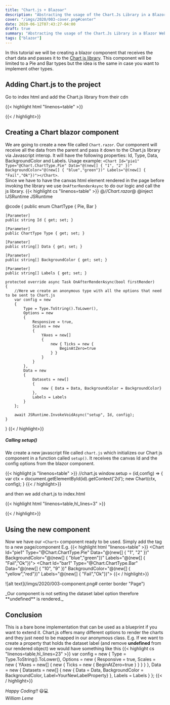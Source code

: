 ```yaml
---
title: "Chart.js + Blazoar"
description: "Abstracting the usage of the Chart.Js Library in a Blazor WebAssembly Component"
cover: "/imgs/2020/003-cover.png#center"
date: 2020-06-12T07:43:27-04:00
draft: true
summary: "Abstracting the usage of the Chart.Js Library in a Blazor WebAssembly Component"
tags: ["blazor"]
---
```


In this tutorial we will be creating a blazor component that receives the chart data and passes it to the [Chart js library](https://www.chartjs.org). This component will be limited to a Pie and Bar types but the idea is the same in case you want to implement other types.

## Adding Chart.js to the project

Go to index html and add the Chart.js library from their cdn

{{< highlight html "linenos=table" >}}
<!--index.html-->
<script src="https://cdnjs.cloudflare.com/ajax/libs/Chart.js/2.9.3/Chart.bundle.min.js"></script>
{{< / highlight>}}

## Creating a Chart blazor component

 We are going to create a new file called `Chart.razor`. Our component will receive all the data from the parent and pass it down to the Chart.js library via Javascript interop. It will have the following properties: Id, Type, Data, BackgroundColor and Labels. Usage example: `<Chart Id="pie1" Type="@Chart.ChartType.Pie" Data="@(new[] { "1", "2" })" BackgroundColor="@(new[] { "blue","green"})" Labels="@(new[] { "Fail","Ok"})"></Chart>`.<br>
 Since we have to have the canvas html element rendered in the page before invoking the library we use `OnAfterRenderAsync` to do our logic and call the js library.
{{< highlight cs "linenos=table" >}}
@*//Chart.razor*@
@inject IJSRuntime JSRuntime

<canvas id="@Id"></canvas>

@code {
    public enum ChartType
    {
        Pie,
        Bar
    }

    [Parameter]
    public string Id { get; set; }

    [Parameter]
    public ChartType Type { get; set; }

    [Parameter]
    public string[] Data { get; set; }

    [Parameter]
    public string[] BackgroundColor { get; set; }

    [Parameter]
    public string[] Labels { get; set; }

    protected override async Task OnAfterRenderAsync(bool firstRender) 
    {
        //Here we create an anonymous type with all the options that need to be sent to Chart.js
        var config = new
        {
            Type = Type.ToString().ToLower(),
            Options = new
            {
                Responsive = true,
                Scales = new
                {
                    YAxes = new[]
                    {
                        new { Ticks = new {
                            BeginAtZero=true
                        } }
                    }
                }
            },
            Data = new
            {
                Datasets = new[]
                {
                    new { Data = Data, BackgroundColor = BackgroundColor}
                },
                Labels = Labels
            }
        };

        await JSRuntime.InvokeVoidAsync("setup", Id, config);
    }
}
{{< / highlight>}}

##### Calling setup()

We create a new javascript file called `chart.js` which initializes our Chart js component in a function called `setup()`. It receives the canvas Id and the config options from the blazor component.

{{< highlight js "linenos=table" >}}
//chart.js
window.setup = (id,config) => {
    var ctx = document.getElementById(id).getContext('2d');
    new Chart(ctx, config);
}
{{< / highlight>}}

and then we add chart.js to index.html

{{< highlight html "linenos=table,hl_lines=3" >}}
<!--index.html-->
<script src="https://cdnjs.cloudflare.com/ajax/libs/Chart.js/2.9.3/Chart.bundle.min.js"></script>
<script src="chart.js"></script>
{{< / highlight>}}

## Using the new component

Now we have our `<Chart>` component ready to be used. Simply add the tag to a new page/component E.g.
{{< highlight html "linenos=table" >}}
<Chart Id="pie1" Type="@Chart.ChartType.Pie" Data="@(new[] { "1", "2" })" BackgroundColor="@(new[] { "blue","green"})" Labels="@(new[] { "Fail","Ok"})"></Chart>
<Chart Id="bar1" Type="@Chart.ChartType.Bar" Data="@(new[] { "10", "9" })" BackgroundColor="@(new[] { "yellow","red"})" Labels="@(new[] { "Fail","Ok"})"></Chart>
{{< / highlight>}}

![alt text](/imgs/2020/003-component.png# center border "Page")
<div class="text-center">_Our component is not setting the dataset label option therefore **undefined** is rendered._</div>


## Conclusion

This is a bare bone implementation that can be used as a blueprint if you want to extend it. Chart.js offers many different options to render the charts and they just need to be mapped in our anonymous class. E.g. If we want to create a property that holds the dataset label (and remove **undefined** from our rendered object) we would have something like this
{{< highlight cs "linenos=table,hl_lines=23" >}}
var config = new
{
    Type = Type.ToString().ToLower(),
    Options = new
    {
        Responsive = true,
        Scales = new
        {
            YAxes = new[]
            {
                new { Ticks = new {
                    BeginAtZero=true
                } }
            }
        }
    },
    Data = new
    {
        Datasets = new[]
        {
            new { Data = Data, 
                    BackgroundColor = BackgroundColor, 
                    Label=YourNewLabelProperty}
        },
        Labels = Labels
    }
};
{{< / highlight>}}

_Happy Coding!!_ :smiley::computer:<br>
_William Leme_